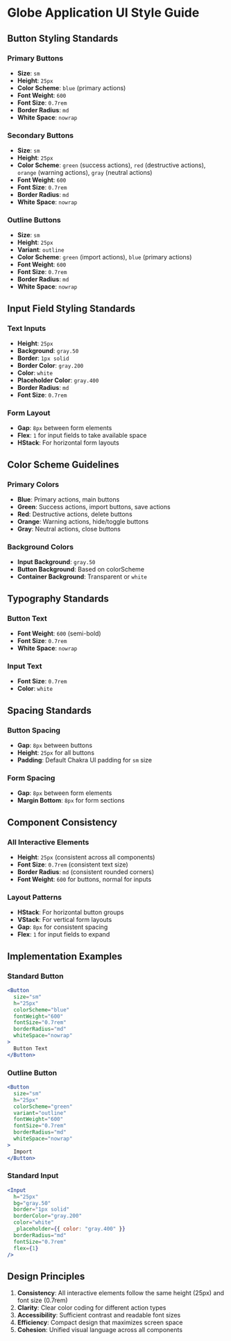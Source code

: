 # Globe Application UI Style Guide

## Button Styling Standards

### Primary Buttons
- **Size**: `sm`
- **Height**: `25px`
- **Color Scheme**: `blue` (primary actions)
- **Font Weight**: `600`
- **Font Size**: `0.7rem`
- **Border Radius**: `md`
- **White Space**: `nowrap`

### Secondary Buttons
- **Size**: `sm`
- **Height**: `25px`
- **Color Scheme**: `green` (success actions), `red` (destructive actions), `orange` (warning actions), `gray` (neutral actions)
- **Font Weight**: `600`
- **Font Size**: `0.7rem`
- **Border Radius**: `md`
- **White Space**: `nowrap`

### Outline Buttons
- **Size**: `sm`
- **Height**: `25px`
- **Variant**: `outline`
- **Color Scheme**: `green` (import actions), `blue` (primary actions)
- **Font Weight**: `600`
- **Font Size**: `0.7rem`
- **Border Radius**: `md`
- **White Space**: `nowrap`

## Input Field Styling Standards

### Text Inputs
- **Height**: `25px`
- **Background**: `gray.50`
- **Border**: `1px solid`
- **Border Color**: `gray.200`
- **Color**: `white`
- **Placeholder Color**: `gray.400`
- **Border Radius**: `md`
- **Font Size**: `0.7rem`

### Form Layout
- **Gap**: `8px` between form elements
- **Flex**: `1` for input fields to take available space
- **HStack**: For horizontal form layouts

## Color Scheme Guidelines

### Primary Colors
- **Blue**: Primary actions, main buttons
- **Green**: Success actions, import buttons, save actions
- **Red**: Destructive actions, delete buttons
- **Orange**: Warning actions, hide/toggle buttons
- **Gray**: Neutral actions, close buttons

### Background Colors
- **Input Background**: `gray.50`
- **Button Background**: Based on colorScheme
- **Container Background**: Transparent or `white`

## Typography Standards

### Button Text
- **Font Weight**: `600` (semi-bold)
- **Font Size**: `0.7rem`
- **White Space**: `nowrap`

### Input Text
- **Font Size**: `0.7rem`
- **Color**: `white`

## Spacing Standards

### Button Spacing
- **Gap**: `8px` between buttons
- **Height**: `25px` for all buttons
- **Padding**: Default Chakra UI padding for `sm` size

### Form Spacing
- **Gap**: `8px` between form elements
- **Margin Bottom**: `8px` for form sections

## Component Consistency

### All Interactive Elements
- **Height**: `25px` (consistent across all components)
- **Font Size**: `0.7rem` (consistent text size)
- **Border Radius**: `md` (consistent rounded corners)
- **Font Weight**: `600` for buttons, normal for inputs

### Layout Patterns
- **HStack**: For horizontal button groups
- **VStack**: For vertical form layouts
- **Gap**: `8px` for consistent spacing
- **Flex**: `1` for input fields to expand

## Implementation Examples

### Standard Button
```jsx
<Button
  size="sm"
  h="25px"
  colorScheme="blue"
  fontWeight="600"
  fontSize="0.7rem"
  borderRadius="md"
  whiteSpace="nowrap"
>
  Button Text
</Button>
```

### Outline Button
```jsx
<Button
  size="sm"
  h="25px"
  colorScheme="green"
  variant="outline"
  fontWeight="600"
  fontSize="0.7rem"
  borderRadius="md"
  whiteSpace="nowrap"
>
  Import
</Button>
```

### Standard Input
```jsx
<Input
  h="25px"
  bg="gray.50"
  border="1px solid"
  borderColor="gray.200"
  color="white"
  _placeholder={{ color: "gray.400" }}
  borderRadius="md"
  fontSize="0.7rem"
  flex={1}
/>
```

## Design Principles

1. **Consistency**: All interactive elements follow the same height (25px) and font size (0.7rem)
2. **Clarity**: Clear color coding for different action types
3. **Accessibility**: Sufficient contrast and readable font sizes
4. **Efficiency**: Compact design that maximizes screen space
5. **Cohesion**: Unified visual language across all components



